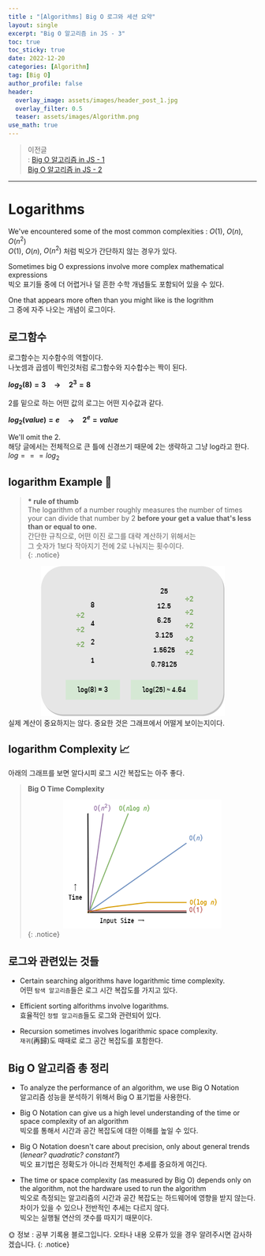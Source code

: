 ```yaml
---
title : "[Algorithms] Big O 로그와 세션 요약"
layout: single
excerpt: "Big O 알고리즘 in JS - 3"
toc: true
toc_sticky: true
date: 2022-12-20
categories: [Algorithm]
tag: [Big O]
author_profile: false
header:
  overlay_image: assets/images/header_post_1.jpg
  overlay_filter: 0.5 
  teaser: assets/images/Algorithm.png
use_math: true
---  
```


> 이전글  
: [Big O 알고리즘 in JS - 1](https://sun0te.github.io/algorithm/BigO/)  
[Big O 알고리즘 in JS - 2](https://sun0te.github.io/algorithm/BigO_2/)  

---

# Logarithms  
We've encountered some of the most common complexities : $O(1)$, $O(n)$, $O(n^2)$  
$O(1)$, $O(n)$, $O(n^2)$ 처럼 빅오가 간단하지 않는 경우가 있다.  

Sometimes big O expressions involve more complex mathematical expressions  
빅오 표기들 중에 더 어렵거나 덜 흔한 수학 개념들도 포함되어 있을 수 있다.  

One that appears more often than you might like is the logrithm  
그 중에 자주 나오는 개념이 로그이다.  

## 로그함수
로그함수는 지수함수의 역할이다.  
나눗셈과 곱셈이 짝인것처럼 로그함수와 지수합수는 짝이 된다.  

**$log_2(8) = 3$     →     $2^3 = 8$**

2를 밑으로 하는 어떤 값의 로그는 어떤 지수값과 같다.  

**$log_2(value) = e$     →     $2^e = value$**

We'll omit the 2.  
해당 글에서는 전체적으로 큰 틀에 신경쓰기 때문에 2는 생략하고 그냥 log라고 한다.  
$log === log_2$   

## logarithm Example 📝  

> **\* rule of thumb**  
The logarithm of a number roughly measures the number of times your can divide that number by 2 **before your get a value that's less than or equal to one.**  
간단한 규칙으로, 어떤 이진 로그를 대략 계산하기 위해서는  
그 숫자가 1보다 작아지기 전에 2로 나눠지는 횟수이다.  
{: .notice}

<center><img src="/images/2022-12-13-BigO/logarithm.png"></center>  
실제 계산이 중요하지는 않다.  
중요한 것은 그래프에서 어떨게 보이는지이다.  

## logarithm Complexity 📈  
아래의 그래프를 보면 알다시피 로그 시간 복잡도는 아주 좋다.  


> **Big O Time Complexity**  <center><img src="/images/2022-12-13-BigO/BigO_graph.png"></center>
{: .notice}

## 로그와 관련있는 것들
- Certain searching algorithms have logarithmic time complexity.  
어떤 `탐색 알고리즘`들은 로그 시간 복잡도를 가지고 있다.  

- Efficient sorting alforithms involve logarithms.  
효율적인 `정렬 알고리즘`들도 로그와 관련되어 있다.  

- Recursion sometimes involves logarithmic space complexity.  
 `재귀`(再歸)도 때때로 로그 공간 복잡도를 포함한다.  

## Big O 알고리즘 총 정리
- To analyze the performance of an algorithm, we use Big O Notation  
알고리즘 성능을 분석하기 위해서 Big O 표기법을 사용한다.  

- Big O Notation can give us a high level understanding of the time or space complexity of an algorithm  
빅오를 통해서 시간과 공간 복잡도에 대한 이해를 높일 수 있다.  

- Big O Notation doesn't care about precision, only about general trends (*lenear? quadratic? constant?*)  
빅오 표기법은 정확도가 아니라 전체적인 추세를 중요하게 여긴다.  

- The time or space complexity (as measured by Big O) depends only on the algorithm, not the hardware used to run the algorithm  
빅오로 측정되는 알고리즘의 시간과 공간 복잡도는 하드웨어에 영향을 받지 않는다.  
차이가 있을 수 있으나 전반적인 추세는 다르지 않다.  
빅오는 실행될 연산의 갯수를 따지기 때문이다.  

🌞 정보 : 공부 기록용 블로그입니다. 오타나 내용 오류가 있을 경우 알려주시면 감사하겠습니다.
{: .notice}
